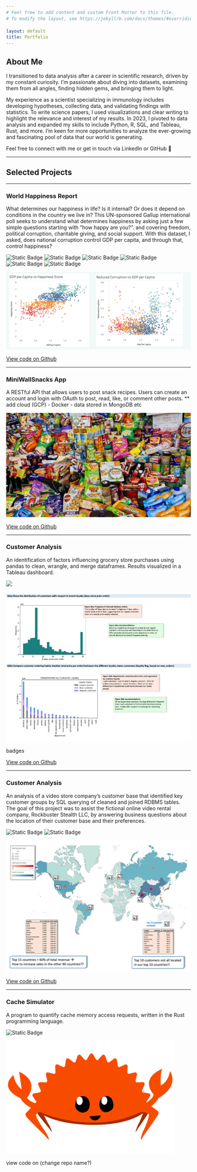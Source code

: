 ```yaml
---
# Feel free to add content and custom Front Matter to this file.
# To modify the layout, see https://jekyllrb.com/docs/themes/#overriding-theme-defaults

layout: default
title: Portfolio
---
```


## About Me

I transitioned to data analysis after a career in scientific research, driven by my constant curiosity. I’m passionate about diving into datasets, examining them from all angles, finding hidden gems, and bringing them to light. 

My experience as a scientist specializing in immunology includes developing hypotheses, collecting data, and validating findings with statistics. To write science papers, I used visualizations and clear writing to highlight the relevance and interest of my results. In 2023, I pivoted to data analysis and expanded my skills to include Python, R, SQL, and Tableau, Rust, and more. I’m keen for more opportunities to analyze the ever-growing and fascinating pool of data that our world is generating. 

Feel free to connect with me or get in touch via LinkedIn or GitHub 📧

---

## Selected Projects

---

### World Happiness Report
What determines our happiness in life? Is it internal? Or does it depend on conditions in the country we live in? This UN-sponsored Gallup international poll seeks to understand what determines happiness by asking just a few simple questions starting with “how happy are you?”. and covering freedom, political corruption, charitable giving, and social support. With this dataset, I asked, does national corruption control GDP per capita, and through that, control happiness? 

![Static Badge](https://img.shields.io/badge/Jupyter-white?style=plastic&logo=Jupyter) ![Static Badge](https://img.shields.io/badge/Tableau-white?style=plastic&logo=Tableau) ![Static Badge](https://img.shields.io/badge/pandas-white?style=plastic&logo=Jupyter) ![Static Badge](https://img.shields.io/badge/NumPy-white?style=plastic&logo=NumPy) ![Static Badge](https://img.shields.io/badge/SciPy-white?style=plastic&logo=SciPy) ![Static Badge](https://img.shields.io/badge/scikit%20learn-white?style=plastic&logo=scikit-learn)





![](/assets/img/WHR2.png)

[View code on Github](https://github.com/ktedford1/World-Happiness-Report-Analysis)

---

### MiniWallSnacks App
A RESTful API that allows users to post snack recipes. Users can create an account and login with OAuth to post, read, like, or comment other posts.
** add cloud (GCP) - Docker - data stored in MongoDB etc

![](/assets/img/snacks.jpg)

[View code on Github](https://github.com/University-of-London/csm020-coursework-ktedford1)

---

### Customer Analysis
An identification of factors influencing grocery store purchases using pandas to clean, wrangle, and merge dataframes. Results visualized in a Tableau dashboard.

![](https://img.shields.io/badge/Python-white?style=plastic&logo=Python)

![](/assets/img/instacart.png)

badges

[View code on Github](https://github.com/ktedford1/Instacart-Market-Basket-Analysis)

---

### Customer Analysis
An analysis of a video store company’s customer base that identified key customer groups by SQL querying of cleaned and joined RDBMS tables. The goal of this project was to assist the fictional online video rental company, Rockbuster Stealth LLC, by answering business questions about the location of their customer base and their preferences.

![Static Badge](https://img.shields.io/badge/PostgreSQL-white?style=plastic&logo=PostgreSQL) ![Static Badge](https://img.shields.io/badge/Tableau-white?style=plastic&logo=Tableau)

![](/assets/img/rockbuster.png)

[View code on Github](https://github.com/ktedford1/Customer-Analysis-for-Rockbuster-Videos)

---

### Cache Simulator 
A program to quantify cache memory access requests, written in the Rust programming language.

![Static Badge](https://img.shields.io/badge/Rust-white?style=plastic&logo=Rust&logoColor=black)

![](/assets/img/crab.png)

view code on (change repo name?)

